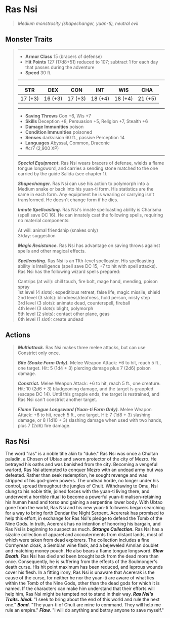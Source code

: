 # Ras Nsi
>*Medium monstrosity (shapechanger, yuan-ti), neutral evil*
## Monster Traits
>___
>- **Armor Class** 15 (bracers of defense)
>- **Hit Points** 127 (17d8+51) reduced to 107; subtract 1 for each day that passes during the adventure
>- **Speed** 30 ft.
>___
>|STR|DEX|CON|INT|WIS|CHA|
>|:---:|:---:|:---:|:---:|:---:|:---:|
>|17 (+3)|16 (+3)|17 (+3)|18 (+4)|18 (+4)|21 (+5)|
>___
>- **Saving Throws** Con +6, Wis +7
>- **Skills** Deception +8, Persuasion +5, Religion +7, Stealth +6
>- **Damage Immunities** poison
>- **Condition Immunities** poisoned
>- **Senses** darkvision 60 ft., passive Perception 14
>- **Languages** Abyssal, Common, Draconic
>- #cr7 (2,900 XP)
>___
>***Special Equipment.*** Ras Nsi wears bracers of defense, wields a flame tongue longsword, and carries a sending stone matched to the one carried by the guide Salida (see chapter 1).  
>
>***Shapechanger.*** Ras Nsi can use his action to polymorph into a Medium snake or back into his yuan-ti form. His statistics are the same in each form. Any equipment he is wearing or carrying isn't transformed. He doesn't change form if he dies.  
>
>***Innate Spellcasting.*** Ras Nsi's innate spellcasting ability is Charisma (spell save DC 16). He can innately cast the following spells, requiring no material components:  
>
>At will: animal friendship (snakes only)  
>3/day: suggestion  
>
>
>***Magic Resistance.*** Ras Nsi has advantage on saving throws against spells and other magical effects.  
>
>***Spellcasting.*** Ras Nsi is an 11th-level spellcaster. His spellcasting ability is Intelligence (spell save DC 15, +7 to hit with spell attacks).  
>Ras Nsi has the following wizard spells prepared:  
>
>Cantrips (at will): chill touch, fire bolt, mage hand, mending, poison spray  
>1st level (4 slots): expeditious retreat, false life, magic missile, shield  
>2nd level (3 slots): blindness/deafness, hold person, misty step  
>3rd level (3 slots): animate dead, counterspell, fireball  
>4th level (3 slots): blight, polymorph  
>5th level (2 slots): contact other plane, geas  
>6th level (1 slot): create undead  
>
## Actions
>***Multiattack.*** Ras Nsi makes three melee attacks, but can use Constrict only once.  
>
>***Bite (Snake Form Only).*** Melee Weapon Attack: +6 to hit, reach 5 ft., one target. Hit: 5 (1d4 + 3) piercing damage plus 7 (2d6) poison damage.  
>
>***Constrict.*** Melee Weapon Attack: +6 to hit, reach 5 ft., one creature. Hit: 10 (2d6 + 3) bludgeoning damage, and the target is grappled (escape DC 14). Until this grapple ends, the target is restrained, and Ras Nsi can't constrict another target.  
>
>***Flame Tongue Longsword (Yuan-ti Form Only).*** Melee Weapon Attack: +6 to hit, reach 5 ft., one target. Hit: 7 (1d8 + 3) slashing damage, or 8 (1d10 + 3) slashing damage when used with two hands, plus 7 (2d6) fire damage.
## Ras Nsi
The word "ras" is a noble title akin to "duke." Ras Nsi was once a Chultan paladin, a Chosen of Ubtao and sworn protector of the city of Mezro. He betrayed his oaths and was banished from the city. Becoming a vengeful warlord, Ras Nsi attempted to conquer Mezro with an undead army but was defeated. Rather than seek redemption, he sought revenge and was stripped of his god-given powers. The undead horde, no longer under his control, spread throughout the jungles of Chult.
Withdrawing to Omu, Nsi clung to his noble title, joined forces with the yuan-ti living there, and underwent a horrible ritual to become a powerful yuan-ti malison-retaining his human head and torso and gaining a serpentine lower body. With Ubtao gone from the world, Ras Nsi and his new yuan-ti followers began searching for a way to bring forth Dendar the Night Serpent. Acererak has promised to help this effort, in exchange for Ras Nsi's pledge to defend the Tomb of the Nine Gods. In truth, Acererak has no intention of honoring his bargain, and Ras Nsi is beginning to suspect as much.
***Strange Collection.*** Ras Nsi has a sizable collection of apparel and accouterments from distant lands, most of which were taken from dead explorers. The collection includes a fine Cormyrean cloak, a Sembian wine flask, and a bejeweled Amnian doublet and matching money pouch. He also bears a flame tongue longsword.
***Slow Death.*** Ras Nsi has died and been brought back from the dead more than once. Consequently, he is suffering from the effects of the Soulmonger's death curse. His hit point maximum has been reduced, and leprous wounds cover his flesh. In a fitting irony, Ras Nsi is unaware that Acererak is the cause of the curse, for neither he nor the yuan-ti are aware of what lies within the Tomb of the Nine Gods, other than the dead gods for which it is named. If the characters can make him understand that their efforts will help him, Ras Nsi might be tempted not to stand in their way.
***Ras Nsi's Traits.*** ***Ideal.*** "I seek to bring about the end of this world and rule the next one."
***Bond.*** "The yuan-ti of Chult are mine to command. They will help me rule an empire."
***Flaw.*** "I will do anything and betray anyone to save myself."
